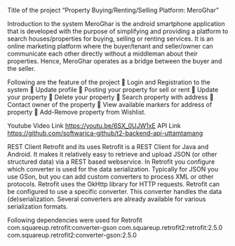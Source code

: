 Title of the project
“Property Buying/Renting/Selling Platform: MeroGhar” 

Introduction to the system
MeroGhar is the android smartphone application that is developed with the purpose of simplifying and providing a platform to search houses/properties for buying, selling or renting services. It is an online marketing platform where the buyer/tenant and seller/owner can communicate each other directly without a middleman about their properties. Hence, MeroGhar operates as a bridge between the buyer and the seller.

Following are the feature of the project
	Login and Registration to the system
	Update profile
	Posting your property for sell or rent
	Update your property
	Delete your property
	Search property with address
	Contact owner of the property
	View available markers for address of property
	Add-Remove property from Wishlist.

Youtube Video Link
https://youtu.be/6SX_0UJW1xE
API Link
https://github.com/softwarica-github/t2-backend-api-uttamtamang

REST Client
Retrofit and its uses
Retrofit is a REST Client for Java and Android. It makes it relatively easy to retrieve and upload JSON (or other structured data) via a REST based webservice. In Retrofit you configure which converter is used for the data serialization. Typically for JSON you use GSon, but you can add custom converters to process XML or other protocols. Retrofit uses the OkHttp library for HTTP requests.
Retrofit can be configured to use a specific converter. This converter handles the data (de)serialization. Several converters are already available for various serialization formats.

Following dependencies were used for Retrofit
com.squareup.retrofit:converter-gson
com.squareup.retrofit2:retrofit:2.5.0
com.squareup.retrofit2:converter-gson:2.5.0


